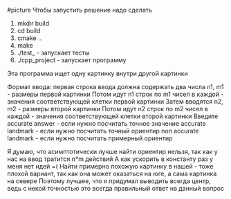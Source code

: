 #picture
Чтобы запустить решение надо сделать
1. mkdir build
2. cd build
3. cmake ..
4. make
5. ./test_ - запускает тесты
6. ./cpp_project - запускает программу

Эта программа ищет одну картинку внутри другой картинки

Формат ввода: первая строка ввода должна содержать два числа n1, m1 - размеры первой картинки
Потом идут n1 строк по m1 чисел в каждой - значения соответствующей клетки первой картинки
Затем вводятся n2, m2 - размеры второй картинки
Потом идут n2 строк по m2 чисел в каждой - значения соответствующей клетки второй картинки
Введите accurate answer - если нужно посчитать точное значение
accurate landmark - если нужно посчитать точный ориентир
non accurate landmark - если нужно посчитать примерный ориентир


Я думаю, что асимптотически лучше найти ориентир нельзя, так как у нас на ввод тратится n*m действий
А как ускорить в константу раз у меня нет идей =(
Найти примерно похожую картинку в нашей - тоже плохой вариант, так как она может оказаться на юге, а сама картинка на севере
Поэтому лучшее, что я придумал выводить всегда центр, ведь с некой точностью это всегда правильный ответ на данный вопрос


